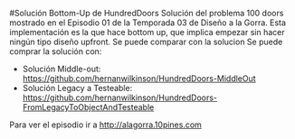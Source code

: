 #Solución Bottom-Up de HundredDoors
Solución del problema 100 doors mostrado en el Episodio 01 de la Temporada 03
de Diseño a la Gorra.
Esta implementación es la que hace bottom up, que implica empezar sin hacer ningún
tipo diseño upfront.
Se puede comparar con la solucion 
Se puede comprar la solución con:
- Solución Middle-out: https://github.com/hernanwilkinson/HundredDoors-MiddleOut
- Solución Legacy a Testeable: https://github.com/hernanwilkinson/HundredDoors-FromLegacyToObjectAndTesteable

Para ver el episodio ir a http://alagorra.10pines.com